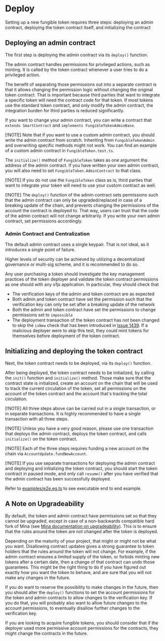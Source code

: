 # Deploy

Setting up a new fungible token requires three steps: deploying an admin contract, deploying the
token contract itself, and initializing the contract

## Deploying an admin contract

The first step is deploying the admin contract via its `deploy()` function.

The admin contract handles permissions for privileged actions, such as minting. It is called by the
token contract whenever a user tries to do a privileged action.

The benefit of separating those permissions out into a separate contract is that it allows changing
the permission logic without changing the original token contract. That is important because third
parties that want to integrate a specific token will need the contract code for that token. If most
tokens use the standard token contract, and only modify the admin contract, the integration burden
for third parties is reduced significantly.

If you want to change your admin contract, you can write a contract that `extends SmartContract` and
`implements FungibleTokenAdminBase`.

[!NOTE] Note that if you want to use a custom admin contract, you should write the admin contract
from scratch. Inheriting from `FungibleTokenAdmin` and overwriting specific methods might not work.
You can find an example of a custom admin contract in `FungibleToken.test.ts`.

The `initialize()` method of `FungibleToken` takes as one argument the address of the admin
contract. If you have written your own admin contract, you will also need to set
`FungibleToken.AdminContract` to that class.

[!NOTE] If you do not use the `FungibleToken` class as is, third parties that want to integrate your
token will need to use your custom contract as well.

[!NOTE] The `deploy()` function of the admin contract sets permissions such that the admin contract
can only be upgraded/replaced in case of a breaking update of the chain, and prevents changing the
permissions of the account the contract is deployed to. That way, users can trust that the code of
the admin contract will not change arbitrarily. If you write your own admin contract, set
permissions accordingly.

### Admin Contract and Centralization

The default admin contract uses a single keypair. That is not ideal, as it introduces a single point
of failure.

Higher levels of security can be achieved by utilizing a decentralized governance or multi-sig
scheme, and it is recommended to do so.

Any user purchasing a token should investigate the key management practices of the token deployer
and validate the token contract permissions as one should with any o1js application. In particular,
they should check that

- The verification keys of the admin and token contract are as expected
- Both admin and token contract have set the permission such that the verification key can only be
  set after a breaking update of the network
- Both the admin and token contract have set the permissions to change permissions set to
  `impossible`
- The deployment transaction of the token contract has not been changed to skip the `isNew` check
  that has been introduced in [Issue 1439](https://github.com/o1-labs/o1js/issues/1439). If a
  malicious deployer were to skip this test, they could mint tokens for themselves before deployment
  of the token contract.

## Initializing and deploying the token contract

Next, the token contract needs to be deployed, via its `deploy()` function.

After being deployed, the token contract needs to be initialized, by calling the `init()` function
and `initialize()` method. Those make sure that the contract state is initialized, create an account
on the chain that will be used to track the current circulation of the token, set all permissions on
the account of the token contract and the account that's tracking the total circulation.

[!NOTE] All three steps above can be carried out in a single transaction, or in separate
transactions. It is highly recommended to have a single transaction with all three steps.

[!NOTE] Unless you have a very good reason, please use one transaction that deploys the admin
contract, deploys the token contract, and calls `initialize()` on the token contract.

[!NOTE] Each of the three steps requires funding a new account on the chain via
`AccountUpdate.fundNewAccount`.

[!NOTE] If you use separate transactions for deploying the admin contract and deploying and
initializing the token contract, you should start the token contract in paused mode, and only call
`resume()` after you have verified that the admin contract has been successfully deployed.

Refer to
[examples/e2e.eg.ts](https://github.com/MinaFoundation/mina-fungible-token/blob/main/examples/e2e.eg.ts)
to see executable end to end example.

## A Note on Upgradeability

By default, the token and admin contract have permissions set so that they cannot be upgraded,
except in case of a non-backwards compatible hard fork of Mina (see
[Mina documentation on upgradeability](https://docs.minaprotocol.com/zkapps/writing-a-zkapp/feature-overview/permissions#example-impossible-to-upgrade)).
This is to ensure that the rules around the token are not changed after the token is deployed.

Depending on the maturity of your project, that might or might not be what you want. Disallowing
contract updates gives a strong guarantee to token holders that the rules around the token will not
change. For example, if the admin contract ensures a limited supply of the token, or forbids minting
new tokens after a certain date, then a change of that contract can undo those guarantees. This
might be the right thing to do if you have figured out exactly how you want the token to behave, and
are sure that you will not make any changes in the future.

If you do want to reserve the possibility to make changes in the future, then you should alter the
`deploy()` functions to set the account permissions for the token and admin contracts to allow
changes to the verification key. If you do that, you will probably also want to allow future changes
to the account permissions, to eventually disallow further changes to the verification key.

If you are looking to acquire fungible tokens, you should consider that if the deployer used more
permissive account permissions for the contracts, they might change the contracts in the future.
